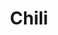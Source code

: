 ---
layout: recipe
title: Chili
description: "In the immortal words of Kaitlyn, sleeping after a night shift: 'Chili's in the crockpot, ready to simmer for 8 hours. Girl's in the cozy bed, ready to simmer for 6 hours.'"
prep_time: 20 minutes
cook_time: 8 hours
servings: 8
source: The Modern Proper
category: Mains

ingredients: |
  * 1 lb ground beef
  * 1 lb ground pork
  * 1 yellow onion, diced
  * 1 green bell pepper, diced
  * 1 red bell pepper, diced
  * 4 large garlic gloves, finely diced
  * 1 (13.5 oz) can black beans, drained
  * 1 (13.5 oz) can kidney beans, drained
  * 1 (13.5 oz) can pinto beans, drained
  * 1 (20 oz) can diced tomatoes
  * 1 (20 oz) can red enchilada sauce
  * 1/2 cup chili powder
  * 2 tsp tapotio hot sauce (optional)
  * 2 tsp cumin
  * 1 tsp cayenne (optional)
  * 2 bay leaves
  * 2 tbsp sugar
  * Salt and pepper
  * For garnish: cilantro, green onions, sour cream, grated cheese, avocado
instructions: |
  1. In a large skillet, saute onions, peppers, garlic and meat with a teaspoon each of salt and pepper. Cook until meat is cooked through.
  2. Add meat mixture, along with remaining ingredients, to a large crock pot. Set on low for 8 hours.

---